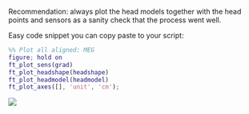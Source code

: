 Recommendation: always plot the head models together with the head points and sensors as a sanity check that the process went well.

Easy code snippet you can copy paste to your script:

````matlab
%% Plot all aligned: MEG
figure; hold on
ft_plot_sens(grad)
ft_plot_headshape(headshape)
ft_plot_headmodel(headmodel)
ft_plot_axes([], 'unit', 'cm');
````

![](https://github.com/natmegsweden/meeg_course/blob/master/figures/meg_check.jpg)